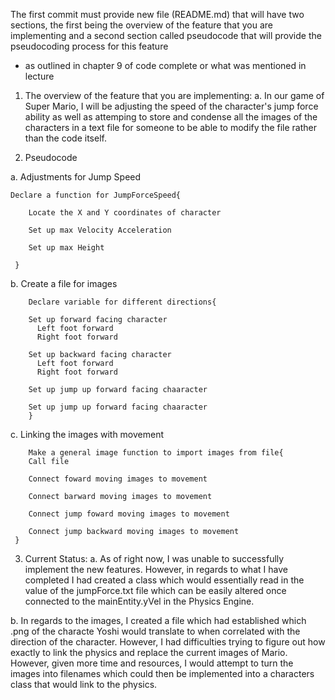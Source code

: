 The first commit must provide new file (README.md) that will have two sections, 
the first being the overview of the feature that you are implementing and 
a second section called pseudocode that will provide the pseudocoding process for this feature 
- as outlined in chapter 9 of code complete or what was mentioned in lecture

1) The overview of the feature that you are implementing:
  a. In our game of Super Mario, I will be adjusting the speed of the character's jump force 
     ability as well as attemping to store and condense all the images of the characters in 
     a text file for someone to be able to modify the file rather than the code itself. 

2) Pseudocode

  a. Adjustments for Jump Speed
  
    Declare a function for JumpForceSpeed{
        
        Locate the X and Y coordinates of character
        
        Set up max Velocity Acceleration
        
        Set up max Height
        
     }
  b. Create a file for images
     
        Declare variable for different directions{
     
        Set up forward facing character
          Left foot forward
          Right foot forward
     
        Set up backward facing character
          Left foot forward
          Right foot forward
     
        Set up jump up forward facing chaaracter
        
        Set up jump up forward facing chaaracter
        }

   c. Linking the images with movement
  
        Make a general image function to import images from file{
        Call file
        
        Connect foward moving images to movement
        
        Connect barward moving images to movement
        
        Connect jump foward moving images to movement
      
        Connect jump backward moving images to movement
     }
        
3. Current Status:
  a. As of right now, I was unable to successfully implement the new features. 
      However, in regards to what I have completed I had created a class which
      would essentially read in the value of the jumpForce.txt file which can
      be easily altered once connected to the mainEntity.yVel in the Physics
      Engine.
      
  b. In regards to the images, I created a file which had established which 
      .png of the characte Yoshi would translate to when correlated with the 
      direction of the character. However, I had difficulties trying to figure
      out how exactly to link the physics and replace the current images of 
      Mario. However, given more time and resources, I would attempt to turn
      the images into filenames which could then be implemented into a 
      characters class that would link to the physics.
